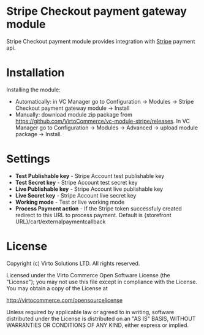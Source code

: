# Stripe Checkout payment gateway module
Stripe Checkout payment  module provides integration with <a href="https://www.stripe.com" target="_blank">Stripe</a> payment api. 

# Installation
Installing the module:
* Automatically: in VC Manager go to Configuration -> Modules -> Stripe Checkout payment gateway module -> Install
* Manually: download module zip package from https://github.com/VirtoCommerce/vc-module-stripe/releases. In VC Manager go to Configuration -> Modules -> Advanced -> upload module package -> Install.

# Settings
* **Test Publishable key** - Stripe Account test publishable key
* **Test Secret key** - Stripe Account test secret key
* **Live Publishable key** - Stripe Account live publishable key
* **Live Secret key** - Stripe Account live secret key 
* **Working mode** - Test or live working mode
* **Process Payment action** - If the Stripe token successfuly created redirect to this URL to process payment. Default is {storefront URL}/cart/externalpaymentcallback

# License
Copyright (c) Virto Solutions LTD.  All rights reserved.

Licensed under the Virto Commerce Open Software License (the "License"); you
may not use this file except in compliance with the License. You may
obtain a copy of the License at

http://virtocommerce.com/opensourcelicense

Unless required by applicable law or agreed to in writing, software
distributed under the License is distributed on an "AS IS" BASIS,
WITHOUT WARRANTIES OR CONDITIONS OF ANY KIND, either express or
implied.
